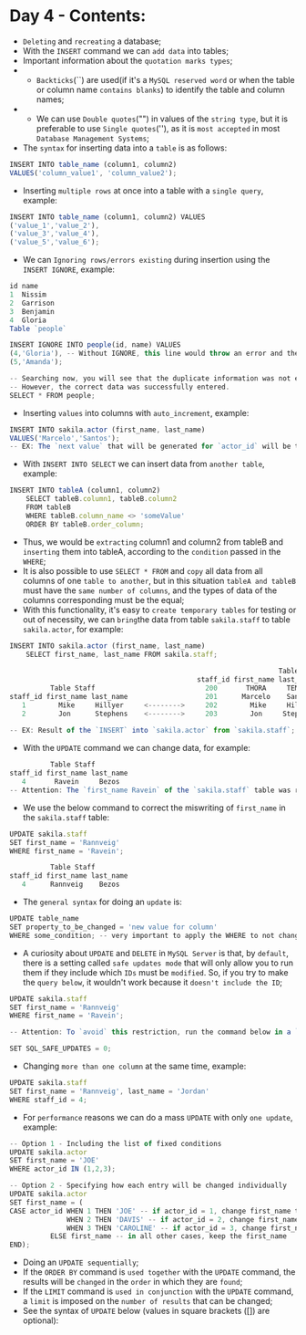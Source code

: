 # Day 4 - Contents: 

* `Deleting` and `recreating` a database; 
* With the `INSERT` command we can `add data` into tables;
* Important information about the `quotation marks types`; 
* - `Backticks`(``) are used(if it's a `MySQL reserved word` or when the table or column name `contains blanks`) to identify the table and column names; 
* - We can use `Double quotes`("") in values of the `string type`, but it is preferable to use `Single quotes`(''), as it is `most accepted` in most `Database Management Systems`; 
* The `syntax` for inserting data into a `table` is as follows: 
```js
INSERT INTO table_name (column1, column2)
VALUES('column_value1', 'column_value2'); 
```
* Inserting `multiple rows` at once into a table with a `single query`, example: 
```js
INSERT INTO table_name (column1, column2) VALUES
('value_1','value_2'),
('value_3','value_4'),
('value_5','value_6'); 
```
* We can `Ignoring rows/errors existing` during insertion using the `INSERT IGNORE`, example: 
```js
id name
1  Nissim
2  Garrison
3  Benjamin
4  Gloria
Table `people`

INSERT IGNORE INTO people(id, name) VALUES
(4,'Gloria'), -- Without IGNORE, this line would throw an error and the INSERT would not continue.
(5,'Amanda');

-- Searching now, you will see that the duplicate information was not entered.
-- However, the correct data was successfully entered.
SELECT * FROM people;
```
* Inserting `values` into columns with `auto_increment`, example: 
```js
INSERT INTO sakila.actor (first_name, last_name)
VALUES('Marcelo','Santos'); 
-- EX: The `next value` that will be generated for `actor_id` will be the value of the `last registered id more 1`; 
```
* With `INSERT INTO SELECT` we can insert data from `another table`, example: 
```js
INSERT INTO tableA (column1, column2)
    SELECT tableB.column1, tableB.column2
    FROM tableB
    WHERE tableB.column_name <> 'someValue'
    ORDER BY tableB.order_column;
```
* Thus, we would be `extracting` column1 and column2 from tableB and `inserting` them into tableA, according to the `condition` passed in the `WHERE`; 
* It is also possible to use `SELECT * FROM` and `copy` all data from all columns of one `table to another`, but in this situation `tableA and tableB` must have the `same number of columns`, and the types of data of the columns corresponding must be the equal; 
* With this functionality, it's easy to `create temporary tables` for testing or out of necessity, we can `bring`the data from table `sakila.staff` to table `sakila.actor`, for example: 
```js
INSERT INTO sakila.actor (first_name, last_name)
    SELECT first_name, last_name FROM sakila.staff; 
    
                                                                  Table Actor
                                              staff_id first_name last_name      last_update
          Table Staff                           200       THORA     TEMPLE    2006-02-15 04:34:33
staff_id first_name last_name                   201      Marcelo    Santos    2020-01-17 11:06:14
   1        Mike     Hillyer     <-------->     202        Mike     Hillyer   2020-01-17 11:30:32
   2        Jon      Stephens    <-------->     203        Jon     Stephens   2020-01-17 11:30:32
   
-- EX: Result of the `INSERT` into `sakila.actor` from `sakila.staff`;
```
* With the `UPDATE` command we can change data, for example: 
```js                                     
          Table Staff
staff_id first_name last_name             
   4       Ravein     Bezos
-- Attention: The `first_name Ravein` of the `sakila.staff` table was registered with the wrong value; 
```
* We use the below command to correct the miswriting of `first_name` in the `sakila.staff` table: 
```js
UPDATE sakila.staff
SET first_name = 'Rannveig'
WHERE first_name = 'Ravein';

          Table Staff
staff_id first_name last_name             
   4      Rannveig    Bezos
```
* The `general syntax` for doing an `update` is: 
```js                                     
UPDATE table_name
SET property_to_be_changed = 'new value for column'
WHERE some_condition; -- very important to apply the WHERE to not change the entire table!
```
* A curiosity about `UPDATE` and `DELETE` in `MySQL Server` is that, by `default`, there is a setting called `safe updates mode` that will only allow you to run them if they include which `IDs` must be `modified`. So, if you try to make the `query below`, it wouldn't work because it `doesn't include the ID`; 
```js                                     
UPDATE sakila.staff
SET first_name = 'Rannveig'
WHERE first_name = 'Ravein';

-- Attention: To `avoid` this restriction, run the command below in a `query window` within `MySQL Workbench` whenever you open it to `disable` this functionality, before executing the `UPDATE` or `DELETE` commands: 

SET SQL_SAFE_UPDATES = 0;
```
* Changing `more than one column` at the same time, example: 
```js
UPDATE sakila.staff
SET first_name = 'Rannveig', last_name = 'Jordan'
WHERE staff_id = 4;
```
* For `performance` reasons we can do a mass `UPDATE` with only `one update`, example: 
```js
-- Option 1 - Including the list of fixed conditions
UPDATE sakila.actor
SET first_name = 'JOE'
WHERE actor_id IN (1,2,3);

-- Option 2 - Specifying how each entry will be changed individually
UPDATE sakila.actor
SET first_name = (
CASE actor_id WHEN 1 THEN 'JOE' -- if actor_id = 1, change first_name to 'JOE'
              WHEN 2 THEN 'DAVIS' -- if actor_id = 2, change first_name to 'DAVIS'
              WHEN 3 THEN 'CAROLINE' -- if actor_id = 3, change first_name to 'CAROLINE'
	      ELSE first_name -- in all other cases, keep the first_name
END);
```
* Doing an `UPDATE sequentially`; 
* If the `ORDER BY` command is `used together` with the `UPDATE` command, the results will be `changed` in the `order` in which they are `found`; 
* If the `LIMIT` command is `used in conjunction` with the `UPDATE` command, a `limit` is imposed on the `number of results` that can be changed; 
* See the syntax of `UPDATE` below (values in square brackets ([]) are optional): 
```js

```
